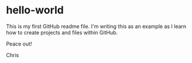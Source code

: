# hello-world

This is my first GitHub readme file. I'm writing this as an example as I learn how to create projects and files within GitHub.

Peace out!

Chris

